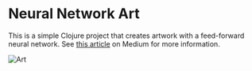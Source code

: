 # Neural Network Art

This is a simple Clojure project that creates artwork with a feed-forward neural network. See [this article](https://medium.com/@gabepearhill/art-with-neural-networks-4bb97eb0db15#.bqvqyf2ij) on Medium for more information.

![Art](https://cdn-images-1.medium.com/max/800/1*R7Ujqo25LvPOcayAMeEOkA.png)

